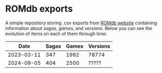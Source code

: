 # ROMdb exports

A simple repository storing .csv exports from
[ROMdb website](https://romdb.geeklogger.com) containing information about
_sagas_, _games_, and _versions_. Below you can see the evolution of items
on each of them through time:


<div align="center">

| **Date**   | **Sagas** | **Games** | **Versions** |
|------------|-----------|-----------|--------------|
| 2023-03-11 | 347       | 1992      | 78774        |
| 2024-09-05 | 404       | 2500      | ?????        |

</div>
